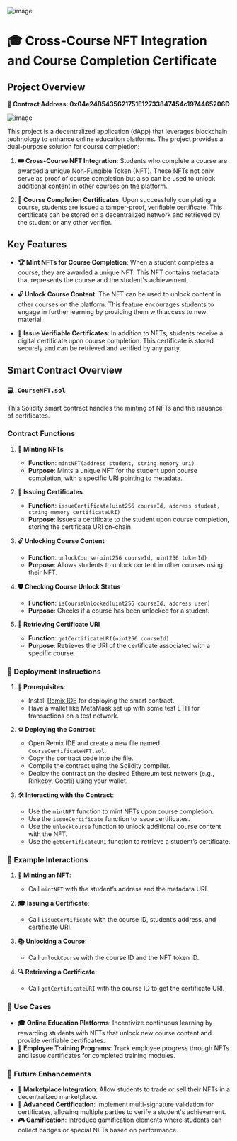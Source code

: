 ![image](https://github.com/user-attachments/assets/5feb1f95-9fc5-4eda-8991-c2d5e8f5ab43)

# 🎓 Cross-Course NFT Integration and Course Completion Certificate 

## Project Overview

**📜 Contract Address: 0x04e24B5435621751E12733847454c1974465206D**

![image](https://github.com/user-attachments/assets/68102318-174d-4fad-b9dc-44e1ae973609)

This project is a decentralized application (dApp) that leverages blockchain technology to enhance online education platforms. The project provides a dual-purpose solution for course completion:

1. **🎟️ Cross-Course NFT Integration**: Students who complete a course are awarded a unique Non-Fungible Token (NFT). These NFTs not only serve as proof of course completion but also can be used to unlock additional content in other courses on the platform.
  
2. **📄 Course Completion Certificates**: Upon successfully completing a course, students are issued a tamper-proof, verifiable certificate. This certificate can be stored on a decentralized network and retrieved by the student or any other verifier.

## Key Features

- **🏆 Mint NFTs for Course Completion**: When a student completes a course, they are awarded a unique NFT. This NFT contains metadata that represents the course and the student's achievement.

- **🔓 Unlock Course Content**: The NFT can be used to unlock content in other courses on the platform. This feature encourages students to engage in further learning by providing them with access to new material.

- **🔐 Issue Verifiable Certificates**: In addition to NFTs, students receive a digital certificate upon course completion. This certificate is stored securely and can be retrieved and verified by any party.

## Smart Contract Overview

### `💻 CourseNFT.sol`

This Solidity smart contract handles the minting of NFTs and the issuance of certificates.

### Contract Functions

1. **🎨 Minting NFTs**
   - **Function**: `mintNFT(address student, string memory uri)`
   - **Purpose**: Mints a unique NFT for the student upon course completion, with a specific URI pointing to metadata.

2. **📜 Issuing Certificates**
   - **Function**: `issueCertificate(uint256 courseId, address student, string memory certificateURI)`
   - **Purpose**: Issues a certificate to the student upon course completion, storing the certificate URI on-chain.

3. **🔓 Unlocking Course Content**
   - **Function**: `unlockCourse(uint256 courseId, uint256 tokenId)`
   - **Purpose**: Allows students to unlock content in other courses using their NFT.

4. **🛡️ Checking Course Unlock Status**
   - **Function**: `isCourseUnlocked(uint256 courseId, address user)`
   - **Purpose**: Checks if a course has been unlocked for a student.

5. **📂 Retrieving Certificate URI**
   - **Function**: `getCertificateURI(uint256 courseId)`
   - **Purpose**: Retrieves the URI of the certificate associated with a specific course.

### 🚀 Deployment Instructions

1. **🔧 Prerequisites**:
   - Install [Remix IDE](https://remix.ethereum.org/) for deploying the smart contract.
   - Have a wallet like MetaMask set up with some test ETH for transactions on a test network.

2. **⚙️ Deploying the Contract**:
   - Open Remix IDE and create a new file named `CourseCertificateNFT.sol`.
   - Copy the contract code into the file.
   - Compile the contract using the Solidity compiler.
   - Deploy the contract on the desired Ethereum test network (e.g., Rinkeby, Goerli) using your wallet.

3. **🛠️ Interacting with the Contract**:
   - Use the `mintNFT` function to mint NFTs upon course completion.
   - Use the `issueCertificate` function to issue certificates.
   - Use the `unlockCourse` function to unlock additional course content with the NFT.
   - Use the `getCertificateURI` function to retrieve a student’s certificate.

### 📝 Example Interactions

1. **🏅 Minting an NFT**:
   - Call `mintNFT` with the student’s address and the metadata URI.
   
2. **🎓 Issuing a Certificate**:
   - Call `issueCertificate` with the course ID, student’s address, and certificate URI.

3. **📚 Unlocking a Course**:
   - Call `unlockCourse` with the course ID and the NFT token ID.
   
4. **🔍 Retrieving a Certificate**:
   - Call `getCertificateURI` with the course ID to get the certificate URI.

### 💼 Use Cases

- **🎓 Online Education Platforms**: Incentivize continuous learning by rewarding students with NFTs that unlock new course content and provide verifiable certificates.
- **🏢 Employee Training Programs**: Track employee progress through NFTs and issue certificates for completed training modules.

### 🔮 Future Enhancements

- **🛒 Marketplace Integration**: Allow students to trade or sell their NFTs in a decentralized marketplace.
- **📑 Advanced Certification**: Implement multi-signature validation for certificates, allowing multiple parties to verify a student's achievement.
- **🎮 Gamification**: Introduce gamification elements where students can collect badges or special NFTs based on performance.
